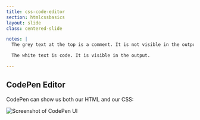 ```yaml
---
title: css-code-editor
section: htmlcssbasics
layout: slide
class: centered-slide

notes: |
  The grey text at the top is a comment. It is not visible in the output.

  The white text is code. It is visible in the output.

---
```


## CodePen Editor

CodePen can show us both our HTML and our CSS:

![Screenshot of CodePen UI](/Building-the-Web/slides/workshop/htmlcssbasics/images/codepen-css.png)


